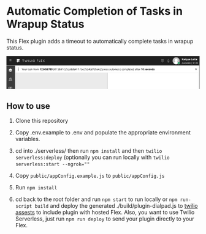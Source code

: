 # Automatic Completion of Tasks in Wrapup Status

This Flex plugin adds a timeout to automatically complete tasks in wrapup status. 

<p align="center">
    <img src="screenshots/example.png?raw=true" width="800" >
</p>

## How to use

1. Clone this repository

2. Copy .env.example to .env and populate the appropriate environment variables.

3. cd into ./serverless/ then run `npm install` and then `twilio serverless:deploy` (optionally you can run locally with `twilio serverless:start --ngrok=""`

4. Copy `public/appConfig.example.js` to `public/appConfig.js`

5. Run `npm install`

6. cd back to the root folder and run `npm start` to run locally or `npm run-script build` and deploy the generated ./build/plugin-dialpad.js to [twilio assests](https://www.twilio.com/console/assets/public) to include plugin with hosted Flex. Also, you want to use Twilio Serverless, just run `npm run deploy` to send your plugin directly to your Flex.